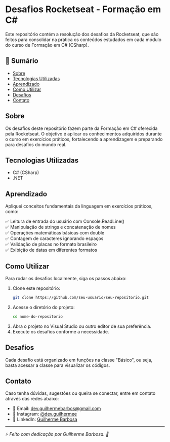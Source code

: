 # Desafios Rocketseat - Formação em C#

Este repositório contém a resolução dos desafios da Rocketseat, que são feitos para consolidar na prática os conteúdos estudados em cada módulo do curso de Formação em C# (CSharp).

## 📌 Sumário

- [Sobre](#sobre)
- [Tecnologias Utilizadas](#tecnologias-utilizadas)
- [Aprendizado](#aprendizado)
- [Como Utilizar](#como-utilizar)
- [Desafios](#desafios)
- [Contato](#contato)

## Sobre

Os desafios deste repositório fazem parte da Formação em C# oferecida pela Rocketseat. O objetivo é aplicar os conhecimentos adquiridos durante o curso em exercícios práticos, fortalecendo a aprendizagem e preparando para desafios do mundo real.

## Tecnologias Utilizadas

- C# (CSharp)
- .NET

## Aprendizado

Apliquei conceitos fundamentais da linguagem em exercícios práticos, como:

✅ Leitura de entrada do usuário com Console.ReadLine() <br>
✅ Manipulação de strings e concatenação de nomes <br>
✅ Operações matemáticas básicas com double <br>
✅ Contagem de caracteres ignorando espaços <br>
✅ Validação de placas no formato brasileiro <br>
✅ Exibição de datas em diferentes formatos <br>

## Como Utilizar

Para rodar os desafios localmente, siga os passos abaixo:

1. Clone este repositório:
   ```bash
   git clone https://github.com/seu-usuario/seu-repositorio.git
   ```
2. Acesse o diretório do projeto:
   ```bash
   cd nome-do-repositorio
   ```
3. Abra o projeto no Visual Studio ou outro editor de sua preferência.
4. Execute os desafios conforme a necessidade.

## Desafios

Cada desafio está organizado em funções na classe "Básico", ou seja, basta acessar a classe para visualizar os códigos.

## Contato

Caso tenha dúvidas, sugestões ou queira se conectar, entre em contato através das redes abaixo:

- 📧 Email: [dev.guilhermebarbos@gmail.com](mailto:dev.guilhermebarbos@gmail.com)
- 📸 Instagram: [@dev.guilhermee](https://www.instagram.com/dev.guilhermee)
- 💼 LinkedIn: [Guilherme Barbosa](https://www.linkedin.com/in/devguilhermebarbosa/)

---

⚡ _Feito com dedicação por Guilherme Barbosa. 🚀_
